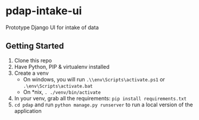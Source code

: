 # pdap-intake-ui
 Prototype Django UI for intake of data

 ## Getting Started
1. Clone this repo
2. Have Python, PIP & virtualenv installed
3. Create a venv
    * On windows, you will run `.\\env\Scripts\activate.ps1` or `.\env\Scripts\activate.bat`
    * On *nix, `. ./venv/bin/activate`
4. In your venv, grab all the requirements: `pip install requirements.txt`
5. `cd pdap` and run `python manage.py runserver` to run a local version of the application
